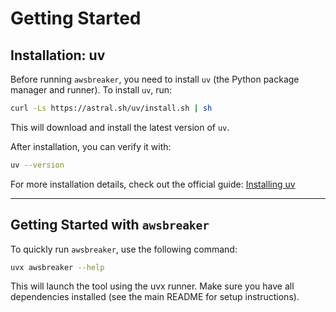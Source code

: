 # Getting Started

## Installation: uv

Before running `awsbreaker`, you need to install `uv` (the Python package manager and runner). To install `uv`, run:

```sh
curl -Ls https://astral.sh/uv/install.sh | sh
```

This will download and install the latest version of `uv`.

After installation, you can verify it with:

```sh
uv --version
```

For more installation details, check out the official guide: [Installing uv](https://docs.astral.sh/uv/getting-started/installation/)

---

## Getting Started with `awsbreaker`

To quickly run `awsbreaker`, use the following command:

```sh
uvx awsbreaker --help
```

This will launch the tool using the uvx runner. Make sure you have all dependencies installed (see the main README for setup instructions).
